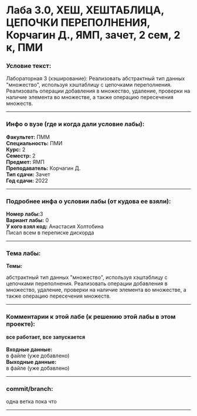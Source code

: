 # Лаба 3.0, ХЕШ, ХЕШТАБЛИЦА, ЦЕПОЧКИ ПЕРЕПОЛНЕНИЯ, Корчагин Д., ЯМП, зачет, 2 сем, 2 к, ПМИ

<h3>Условие текст:</h3>
<p>
Лабораторная 3 (хэширование):
Реализовать абстрактный тип данных "множество", используя хэштаблицу с цепочками переполнения.
Реализовать операции добавления в множество, удаление, проверки на наличие элемента во множестве, а также операцию пересечения множеств.
</p>

<hr />
<h3>Инфо о вузе (где и когда дали условие лабы):</h3>
<b>Факультет:</b> ПММ
<br/>
<b>Специальность:</b> ПМИ
<br/>
<b>Курс:</b> 2
<br/>
<b>Семестр:</b> 2
<br/>
<b>Предмет:</b> ЯМП
<br/>
<b>Преподаватель:</b> Корчагин Д.
<br/>
<b>Тип сдачи:</b> Зачет
<br/>
<b>Год сдачи:</b> 2022

<hr />
<h3>Подробнее инфа о условии лабы (от кудова ее взяли):</h3>
<b>Номер лабы:</b>3
<br/>
<b>Вариант лабы:</b> 0
<br/>
<b>У кого взял код:</b> Анастасия Холтобина
<br/>
 Писал всем в переписке дискорда

<hr />

<h3>Тема лабы:</h3>
<b>Темы:</b> 
<p>
  абстрактный тип данных "множество", используя хэштаблицу с цепочками переполнения.
Реализовать операции добавления в множество, удаление, проверки на наличие элемента во множестве, а также операцию пересечения множеств.
</p>

<hr />

<h3>Комментарии к этой лабе (к решению этой лабы в этом проекте):</h3>
<p>
 <b>все работает, все запускается</b> <br/> <br/>
  <b>Входные данные:</b> <br/>
  в файле (уже добавлено) <br/>
   <b>Выходные данные:</b> <br/>
 в файле (уже добавлено)
</p>

<hr />

<h3>commit/branch:</h3>
  <p>
    одна ветка пока что
</p>

<hr />

